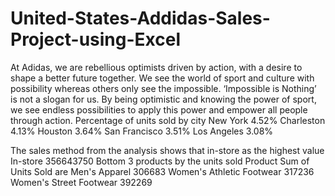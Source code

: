 # United-States-Addidas-Sales-Project-using-Excel
At Adidas, we are rebellious optimists driven by action, with a desire to shape a better future together. We see the world of sport and culture with possibility whereas others only see the impossible. ‘Impossible is Nothing’ is not a slogan for us. By being optimistic and knowing the power of sport, we see endless possibilities to apply this power and empower all people through action.
Percentage of units sold by city 
	New York	4.52%
	Charleston	4.13%
	Houston	        3.64%
	San Francisco	3.51%
	Los Angeles	3.08%

The sales method from the analysis shows that in-store as the highest value
In-store	356643750
Bottom 3 products by the units sold
Product	Sum of Units Sold are 
Men's Apparel	306683
Women's Athletic Footwear 317236
Women's Street Footwear	392269

